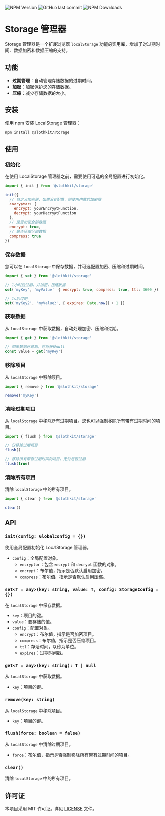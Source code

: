 ![NPM Version](https://img.shields.io/npm/v/%40slothkit%2Fstorage)
![GitHub last commit](https://img.shields.io/github/last-commit/slothkit/storage)
![NPM Downloads](https://img.shields.io/npm/d18m/%40slothkit%2Fstorage)

# Storage 管理器

Storage 管理器是一个扩展浏览器 `localStorage` 功能的实用库，增加了对过期时间、数据加密和数据压缩的支持。

## 功能

- **过期管理**：自动管理存储数据的过期时间。
- **加密**：加密保护您的存储数据。
- **压缩**：减少存储数据的大小。

## 安装

使用 npm 安装 LocalStorage 管理器：

```bash
npm install @slothkit/storage
```

## 使用

### 初始化

在使用 LocalStorage 管理器之前，需要使用可选的全局配置进行初始化。

```javascript
import { init } from '@slothkit/storage'

init({
  // 自定义加密器，如果没有配置，则使用内置的加密器
  encryptor: {
    encrypt: yourEncryptFunction,
    decrypt: yourDecryptFunction
  },
  // 是否加密全部数据
  encrypt: true,
  // 是否压缩全部数据
  compress: true
})
```

### 保存数据

您可以在 `localStorage` 中保存数据，并可选配置加密、压缩和过期时间。

```javascript
import { set } from '@slothkit/storage'

// 1小时后过期，并加密，压缩数据
set('myKey', 'myValue', { encrypt: true, compress: true, ttl: 3600 })

// 1s后过期
set('myKey2', 'myValue2', { expires: Date.now() + 1 })
```

### 获取数据

从 `localStorage` 中获取数据，自动处理加密、压缩和过期。

```javascript
import { get } from '@slothkit/storage'

// 如果数据已过期，你将获得null
const value = get('myKey')
```

### 移除项目

从 `localStorage` 中移除项目。

```javascript
import { remove } from '@slothkit/storage'

remove('myKey')
```

### 清除过期项目

从 `localStorage` 中移除所有过期项目。您也可以强制移除所有带有过期时间的项目。

```javascript
import { flush } from '@slothkit/storage'

// 仅移除过期项目
flush()

// 移除所有带有过期时间的项目，无论是否过期
flush(true)
```

### 清除所有项目

清除 `localStorage` 中的所有项目。

```javascript
import { clear } from '@slothkit/storage'

clear()
```

## API

### `init(config: GlobalConfig = {})`

使用全局配置初始化 LocalStorage 管理器。

- `config`：全局配置对象。
  - `encryptor`：包含 `encrypt` 和 `decrypt` 函数的对象。
  - `encrypt`：布尔值，指示是否默认启用加密。
  - `compress`：布尔值，指示是否默认启用压缩。

### `set<T = any>(key: string, value: T, config: StorageConfig = {})`

在 `localStorage` 中保存数据。

- `key`：项目的键。
- `value`：要存储的值。
- `config`：配置对象。
  - `encrypt`：布尔值，指示是否加密项目。
  - `compress`：布尔值，指示是否压缩项目。
  - `ttl`：存活时间，以秒为单位。
  - `expires`：过期时间戳。

### `get<T = any>(key: string): T | null`

从 `localStorage` 中获取数据。

- `key`：项目的键。

### `remove(key: string)`

从 `localStorage` 中移除项目。

- `key`：项目的键。

### `flush(force: boolean = false)`

从 `localStorage` 中清除过期项目。

- `force`：布尔值，指示是否强制移除所有带有过期时间的项目。

### `clear()`

清除 `localStorage` 中的所有项目。

## 许可证

本项目采用 MIT 许可证。详见 [LICENSE](LICENSE) 文件。
